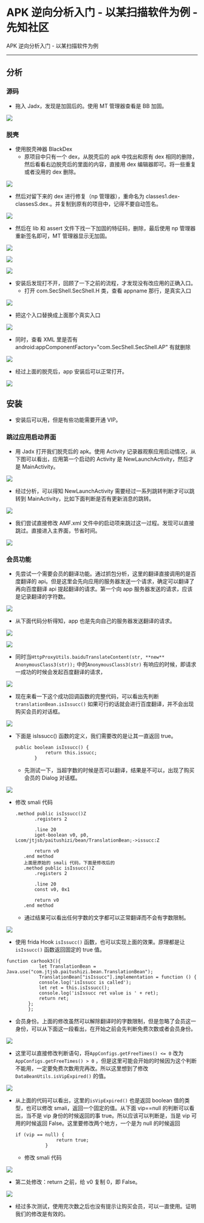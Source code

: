 

# APK 逆向分析入门 - 以某扫描软件为例 - 先知社区

APK 逆向分析入门 - 以某扫描软件为例

- - -

## 分析

### 源码

-   拖入 Jadx，发现是加固后的。使用 MT 管理器查看是 BB 加固。

[![](assets/1706145650-468a8185d4a1a55a04e25ff82d95ed7c.png)](https://xzfile.aliyuncs.com/media/upload/picture/20240123170152-0cf8ce68-b9ce-1.png)

### 脱壳

-   使用脱壳神器 BlackDex
    -   原项目中只有一个 dex，从脱壳后的 apk 中找出和原有 dex 相同的删除，然后看看右边脱壳后的里面的内容，直接用 dex 编辑器即可。将一些重复或者没用的 dex 删除。

[![](assets/1706145650-8b6c7a975c907ea898f5205702fda2cf.png)](https://xzfile.aliyuncs.com/media/upload/picture/20240123170200-11b29a24-b9ce-1.png)

-   然后对留下来的 dex 进行修复（np 管理器），重命名为 classes1.dex-classesS.dex.。并复制到原有的项目中，记得不要自动签名。

[![](assets/1706145650-50df8a3b5b220921a4ce2623a1dea57d.png)](https://xzfile.aliyuncs.com/media/upload/picture/20240123170206-151168a8-b9ce-1.png)

-   然后在 lib 和 assert 文件下找一下加固的特征码，删除，最后使用 np 管理器重新签名即可，MT 管理器显示无加固。

[![](assets/1706145650-8678aae70ddfa4f4431f35d09feebe1e.png)](https://xzfile.aliyuncs.com/media/upload/picture/20240123170211-17f57a64-b9ce-1.png)

[![](assets/1706145650-59a79f00b4279d4255396985232d1c3d.png)](https://xzfile.aliyuncs.com/media/upload/picture/20240123170217-1c06abb4-b9ce-1.png)

[![](assets/1706145650-6ba4b5c2daf690685c15feb81f139ec4.png)](https://xzfile.aliyuncs.com/media/upload/picture/20240123170222-1e833114-b9ce-1.png)

-   安装后发现打不开，回顾了一下之前的流程，才发现没有改应用的正确入口。
    -   打开 com.SecShell.SecShell.H 类，查看 appname 那行，是真实入口

[![](assets/1706145650-569c8fd71ef90759e063f63e19cb1f61.png)](https://xzfile.aliyuncs.com/media/upload/picture/20240123170228-221e01fa-b9ce-1.png)

-   把这个入口替换成上面那个真实入口

[![](assets/1706145650-26f14d430efac981f525eb380f73704e.png)](https://xzfile.aliyuncs.com/media/upload/picture/20240123170233-252d1f7a-b9ce-1.png)

-   同时，查看 XML 里是否有 android:appComponentFactory="com.SecShell.SecShell.AP" 有就删除

[![](assets/1706145650-ad637d3531c98fddd1a7789085a92037.png)](https://xzfile.aliyuncs.com/media/upload/picture/20240123170238-28596b9a-b9ce-1.png)

-   经过上面的脱壳后，app 安装后可以正常打开。

[![](assets/1706145650-3dddec4ad62bf9c25b37fa92ac123e54.png)](https://xzfile.aliyuncs.com/media/upload/picture/20240123170244-2bd9e1d2-b9ce-1.png)

## 安装

-   安装后可以用，但是有些功能需要开通 VIP。

### 跳过应用启动界面

-   用 Jadx 打开我们脱壳后的 apk。使用 Activity 记录器观察应用启动情况，从下图可以看出，应用第一个启动的 Activity 是 NewLaunchActivity，然后才是 MainActivity。

[![](assets/1706145650-c1350c37cf9ab457affa231598514b60.png)](https://xzfile.aliyuncs.com/media/upload/picture/20240123170250-2f805226-b9ce-1.png)

-   经过分析，可以得知 NewLaunchActivity 需要经过一系列跳转判断才可以跳转到 MainActivity，比如下面判断是否有更新消息的跳转。

[![](assets/1706145650-60e023523a49a1e14d8960ba20802695.png)](https://xzfile.aliyuncs.com/media/upload/picture/20240123170255-329a29f0-b9ce-1.png)

-   我们尝试直接修改 AMF.xml 文件中的启动项来跳过这一过程。发现可以直接跳过。直接进入主界面，节省时间。

[![](assets/1706145650-5cafda651a6da6ee398619c9161bfede.gif)](https://xzfile.aliyuncs.com/media/upload/picture/20240123170304-37b539ac-b9ce-1.gif)

### 会员功能

-   先尝试一个需要会员的翻译功能。通过抓包分析，这里的翻译直接调用的是百度翻译的 api。但是这里会先向应用的服务器发送一个请求，确定可以翻译了再向百度翻译 api 提起翻译的请求。第一个向 app 服务器发送的请求，应该是记录翻译的字符数。

[![](assets/1706145650-d29223bb043eaf1ac3bd6803cc36a0cb.png)](https://xzfile.aliyuncs.com/media/upload/picture/20240123170309-3ad51b8e-b9ce-1.png)

-   从下面代码分析得知，app 也是先向自己的服务器发送翻译的请求。

[![](assets/1706145650-a67014fbc0ef80d179264059aff65e9f.png)](https://xzfile.aliyuncs.com/media/upload/picture/20240123170314-3da7d84c-b9ce-1.png)

[![](assets/1706145650-48fdb9cf7e9cfede707d16f9aae14176.png)](https://xzfile.aliyuncs.com/media/upload/picture/20240123170318-3fd7a39a-b9ce-1.png)

-   同时当`HttpProxyUtils.baiduTranslateContent(str, **new** AnonymousClass3(str));` 中的`AnonymousClass3(str)` 有响应的时候，即请求一成功的时候会发起百度翻译的请求，

[![](assets/1706145650-22e95c317de728fbb87dbcff65066dad.png)](https://xzfile.aliyuncs.com/media/upload/picture/20240123170322-4263910a-b9ce-1.png)

-   现在来看一下这个成功回调函数的完整代码，可以看出先判断`translationBean.isIssucc()` 如果可行的话就会进行百度翻译，并不会出现购买会员的对话框。

[![](assets/1706145650-c6a1e088da3f10bbebebacf3a2fc87e3.png)](https://xzfile.aliyuncs.com/media/upload/picture/20240123170326-452ba36e-b9ce-1.png)

-   下面是 isIssucc() 函数的定义，我们需要改的是让其一直返回 true。
    
    ```plain
    public boolean isIssucc() {
               return this.issucc;
           }
    ```
    
    -   先测试一下，当超字数的时候是否可以翻译，结果是不可以，出现了购买会员的 Dialog 对话框。

[![](assets/1706145650-f1a0e6642be13450ef25d2491c2ef5f2.png)](https://xzfile.aliyuncs.com/media/upload/picture/20240123170332-483d20dc-b9ce-1.png)

-   修改 smali 代码
    
    ```plain
    .method public isIssucc()Z
           .registers 2
    
           .line 20
           iget-boolean v0, p0, Lcom/jtjsb/paitushizi/bean/TranslationBean;->issucc:Z
    
           return v0
       .end method
       上面是原始的 smali 代码，下面是修改后的
       .method public isIssucc()Z
           .registers 2
    
           .line 20
           const v0, 0x1
    
           return v0
       .end method
    ```
    
    -   通过结果可以看出任何字数的文字都可以正常翻译而不会有字数限制。

[![](assets/1706145650-9f934ffe800ed6c0fade5d24efd676d1.png)](https://xzfile.aliyuncs.com/media/upload/picture/20240123170337-4b3fb998-b9ce-1.png)

-   使用 frida Hook `isIssucc()` 函数，也可以实现上面的效果。原理都是让 `isIssucc()` 函数返回固定的 true 值。

```plain
function carhook3(){
            let TranslationBean = Java.use("com.jtjsb.paitushizi.bean.TranslationBean");
            TranslationBean["isIssucc"].implementation = function () {
            console.log('isIssucc is called');
            let ret = this.isIssucc();
            console.log('isIssucc ret value is ' + ret);
            return ret;
        };
        };
```

-   会员身份。上面的修改虽然可以解除翻译时的字数限制，但是忽略了会员这一身份，可以从下面这一段看出，在开始之前会先判断免费次数或者会员身份。

[![](assets/1706145650-f28abe7d54381e593482f8b11e38c9c8.png)](https://xzfile.aliyuncs.com/media/upload/picture/20240123170344-4fa13818-b9ce-1.png)

-   这里可以直接修改判断语句，将`AppConfigs.getFreeTimes() <= 0` 改为`AppConfigs.getFreeTimes() > 0` ，但是这里可能会开始的时候因为这个判断不能用，一定要免费次数用完再改。所以这里想到了修改`DataBeanUtils.isVipExpired()` 的值。

[![](assets/1706145650-b4304fb2968364fe7f0cf887232e7a17.png)](https://xzfile.aliyuncs.com/media/upload/picture/20240123170348-51f7e30a-b9ce-1.png)

-   从上面的代码可以看出，这里的`isVipExpired()` 也是返回 boolean 值的类型，也可以修改 smali，返回一个固定的值。从下面 vip==null 的判断可以看出，当不是 vip 身份的时候返回的事 true。所以应该可以判断是，当是 vip 可用的时候返回 False。这里要修改两个地方，一个是为 null 的时候返回
    
    ```plain
    if (vip == null) {
                   return true;
               }
    ```
    
    -   修改 smali 代码

[![](assets/1706145650-c49bbc22ac35cbb3a1f169f5d41e6d5f.png)](https://xzfile.aliyuncs.com/media/upload/picture/20240123170352-54a30b70-b9ce-1.png)

-   第二处修改：return 之前，给 v0 复制 0，即 False。

[![](assets/1706145650-37326c284d92c88cbdc9dd76278e3bd9.png)](https://xzfile.aliyuncs.com/media/upload/picture/20240123170358-58038682-b9ce-1.png)

-   经过多次测试，使用完次数之后也没有提示让购买会员，可以一直使用。证明我们的修改是有效的。
